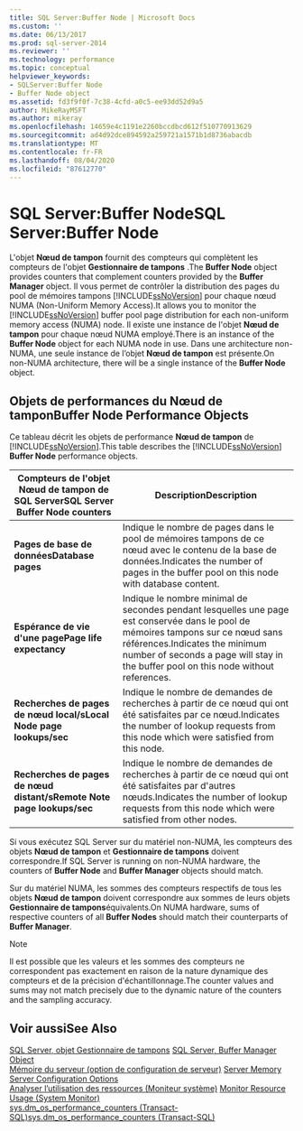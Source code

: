 ```yaml
---
title: SQL Server:Buffer Node | Microsoft Docs
ms.custom: ''
ms.date: 06/13/2017
ms.prod: sql-server-2014
ms.reviewer: ''
ms.technology: performance
ms.topic: conceptual
helpviewer_keywords:
- SQLServer:Buffer Node
- Buffer Node object
ms.assetid: fd3f9f0f-7c38-4cfd-a0c5-ee93dd52d9a5
author: MikeRayMSFT
ms.author: mikeray
ms.openlocfilehash: 14659e4c1191e2260bccdbcd612f510770913629
ms.sourcegitcommit: ad4d92dce894592a259721a1571b1d8736abacdb
ms.translationtype: MT
ms.contentlocale: fr-FR
ms.lasthandoff: 08/04/2020
ms.locfileid: "87612770"
---
```

# <a name="sql-serverbuffer-node"></a><span data-ttu-id="040dd-102">SQL Server:Buffer Node</span><span class="sxs-lookup"><span data-stu-id="040dd-102">SQL Server:Buffer Node</span></span>
  <span data-ttu-id="040dd-103">L'objet **Nœud de tampon** fournit des compteurs qui complètent les compteurs de l'objet **Gestionnaire de tampons** .</span><span class="sxs-lookup"><span data-stu-id="040dd-103">The **Buffer Node** object provides counters that complement counters provided by the **Buffer Manager** object.</span></span> <span data-ttu-id="040dd-104">Il vous permet de contrôler la distribution des pages du pool de mémoires tampons [!INCLUDE[ssNoVersion](../../includes/ssnoversion-md.md)] pour chaque nœud NUMA (Non-Uniform Memory Access).</span><span class="sxs-lookup"><span data-stu-id="040dd-104">It allows you to monitor the [!INCLUDE[ssNoVersion](../../includes/ssnoversion-md.md)] buffer pool page distribution for each non-uniform memory access (NUMA) node.</span></span> <span data-ttu-id="040dd-105">Il existe une instance de l'objet **Nœud de tampon** pour chaque nœud NUMA employé.</span><span class="sxs-lookup"><span data-stu-id="040dd-105">There is an instance of the **Buffer Node** object for each NUMA node in use.</span></span> <span data-ttu-id="040dd-106">Dans une architecture non-NUMA, une seule instance de l’objet **Nœud de tampon** est présente.</span><span class="sxs-lookup"><span data-stu-id="040dd-106">On non-NUMA architecture, there will be a single instance of the **Buffer Node** object.</span></span>  
  
## <a name="buffer-node-performance-objects"></a><span data-ttu-id="040dd-107">Objets de performances du Nœud de tampon</span><span class="sxs-lookup"><span data-stu-id="040dd-107">Buffer Node Performance Objects</span></span>  
 <span data-ttu-id="040dd-108">Ce tableau décrit les objets de performance **Nœud de tampon** de [!INCLUDE[ssNoVersion](../../includes/ssnoversion-md.md)].</span><span class="sxs-lookup"><span data-stu-id="040dd-108">This table describes the [!INCLUDE[ssNoVersion](../../includes/ssnoversion-md.md)] **Buffer Node** performance objects.</span></span>  
  
|<span data-ttu-id="040dd-109">Compteurs de l'objet Nœud de tampon de SQL Server</span><span class="sxs-lookup"><span data-stu-id="040dd-109">SQL Server Buffer Node counters</span></span>|<span data-ttu-id="040dd-110">Description</span><span class="sxs-lookup"><span data-stu-id="040dd-110">Description</span></span>|  
|-------------------------------------|-----------------|  
|<span data-ttu-id="040dd-111">**Pages de base de données**</span><span class="sxs-lookup"><span data-stu-id="040dd-111">**Database pages**</span></span>|<span data-ttu-id="040dd-112">Indique le nombre de pages dans le pool de mémoires tampons de ce nœud avec le contenu de la base de données.</span><span class="sxs-lookup"><span data-stu-id="040dd-112">Indicates the number of pages in the buffer pool on this node with database content.</span></span>|  
|<span data-ttu-id="040dd-113">**Espérance de vie d'une page**</span><span class="sxs-lookup"><span data-stu-id="040dd-113">**Page life expectancy**</span></span>|<span data-ttu-id="040dd-114">Indique le nombre minimal de secondes pendant lesquelles une page est conservée dans le pool de mémoires tampons sur ce nœud sans références.</span><span class="sxs-lookup"><span data-stu-id="040dd-114">Indicates the minimum number of seconds a page will stay in the buffer pool on this node without references.</span></span>|  
|<span data-ttu-id="040dd-115">**Recherches de pages de nœud local/s**</span><span class="sxs-lookup"><span data-stu-id="040dd-115">**Local Node page lookups/sec**</span></span>|<span data-ttu-id="040dd-116">Indique le nombre de demandes de recherches à partir de ce nœud qui ont été satisfaites par ce nœud.</span><span class="sxs-lookup"><span data-stu-id="040dd-116">Indicates the number of lookup requests from this node which were satisfied from this node.</span></span>|  
|<span data-ttu-id="040dd-117">**Recherches de pages de nœud distant/s**</span><span class="sxs-lookup"><span data-stu-id="040dd-117">**Remote Note page lookups/sec**</span></span>|<span data-ttu-id="040dd-118">Indique le nombre de demandes de recherches à partir de ce nœud qui ont été satisfaites par d'autres nœuds.</span><span class="sxs-lookup"><span data-stu-id="040dd-118">Indicates the number of lookup requests from this node which were satisfied from other nodes.</span></span>|  
  
 <span data-ttu-id="040dd-119">Si vous exécutez SQL Server sur du matériel non-NUMA, les compteurs des objets **Nœud de tampon** et **Gestionnaire de tampons** doivent correspondre.</span><span class="sxs-lookup"><span data-stu-id="040dd-119">If SQL Server is running on non-NUMA hardware, the counters of **Buffer Node** and **Buffer Manager** objects should match.</span></span>  
  
 <span data-ttu-id="040dd-120">Sur du matériel NUMA, les sommes des compteurs respectifs de tous les objets **Nœud de tampon** doivent correspondre aux sommes de leurs objets **Gestionnaire de tampons**équivalents.</span><span class="sxs-lookup"><span data-stu-id="040dd-120">On NUMA hardware, sums of respective counters of all **Buffer Nodes** should match their counterparts of **Buffer Manager**.</span></span>  
  
> [!NOTE]  
>  <span data-ttu-id="040dd-121">Il est possible que les valeurs et les sommes des compteurs ne correspondent pas exactement en raison de la nature dynamique des compteurs et de la précision d'échantillonnage.</span><span class="sxs-lookup"><span data-stu-id="040dd-121">The counter values and sums may not match precisely due to the dynamic nature of the counters and the sampling accuracy.</span></span>  
  
## <a name="see-also"></a><span data-ttu-id="040dd-122">Voir aussi</span><span class="sxs-lookup"><span data-stu-id="040dd-122">See Also</span></span>  
 <span data-ttu-id="040dd-123">[SQL Server, objet Gestionnaire de tampons](sql-server-buffer-manager-object.md) </span><span class="sxs-lookup"><span data-stu-id="040dd-123">[SQL Server, Buffer Manager Object](sql-server-buffer-manager-object.md) </span></span>  
 <span data-ttu-id="040dd-124">[Mémoire du serveur (option de configuration de serveur)](../../database-engine/configure-windows/server-memory-server-configuration-options.md) </span><span class="sxs-lookup"><span data-stu-id="040dd-124">[Server Memory Server Configuration Options](../../database-engine/configure-windows/server-memory-server-configuration-options.md) </span></span>  
 <span data-ttu-id="040dd-125">[Analyser l’utilisation des ressources &#40;Moniteur système&#41;](monitor-resource-usage-system-monitor.md) </span><span class="sxs-lookup"><span data-stu-id="040dd-125">[Monitor Resource Usage &#40;System Monitor&#41;](monitor-resource-usage-system-monitor.md) </span></span>  
 [<span data-ttu-id="040dd-126">sys.dm_os_performance_counters &#40;Transact-SQL&#41;</span><span class="sxs-lookup"><span data-stu-id="040dd-126">sys.dm_os_performance_counters &#40;Transact-SQL&#41;</span></span>](/sql/relational-databases/system-dynamic-management-views/sys-dm-os-performance-counters-transact-sql)  
  
  
